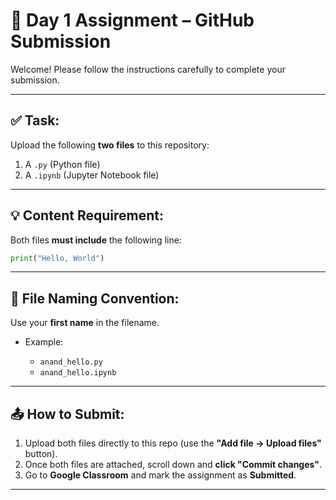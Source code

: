 # 📘 Day 1 Assignment – GitHub Submission

Welcome! Please follow the instructions carefully to complete your submission.

---

## ✅ Task:

Upload the following **two files** to this repository:

1. A `.py` (Python file)
2. A `.ipynb` (Jupyter Notebook file)

---

## 💡 Content Requirement:

Both files **must include** the following line:

```python
print("Hello, World")
````

---

## 📄 File Naming Convention:

Use your **first name** in the filename.

* Example:

  * `anand_hello.py`
  * `anand_hello.ipynb`

---

## 📤 How to Submit:

1. Upload both files directly to this repo (use the **"Add file → Upload files"** button).
2. Once both files are attached, scroll down and **click "Commit changes"**.
3. Go to **Google Classroom** and mark the assignment as **Submitted**.

---
